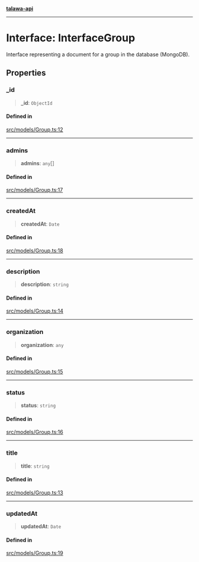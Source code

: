 [**talawa-api**](../../../README.md)

***

# Interface: InterfaceGroup

Interface representing a document for a group in the database (MongoDB).

## Properties

### \_id

> **\_id**: `ObjectId`

#### Defined in

[src/models/Group.ts:12](https://github.com/Suyash878/talawa-api/blob/095e6964ce2a06c1c30d1acf81b6162203f1db91/src/models/Group.ts#L12)

***

### admins

> **admins**: `any`[]

#### Defined in

[src/models/Group.ts:17](https://github.com/Suyash878/talawa-api/blob/095e6964ce2a06c1c30d1acf81b6162203f1db91/src/models/Group.ts#L17)

***

### createdAt

> **createdAt**: `Date`

#### Defined in

[src/models/Group.ts:18](https://github.com/Suyash878/talawa-api/blob/095e6964ce2a06c1c30d1acf81b6162203f1db91/src/models/Group.ts#L18)

***

### description

> **description**: `string`

#### Defined in

[src/models/Group.ts:14](https://github.com/Suyash878/talawa-api/blob/095e6964ce2a06c1c30d1acf81b6162203f1db91/src/models/Group.ts#L14)

***

### organization

> **organization**: `any`

#### Defined in

[src/models/Group.ts:15](https://github.com/Suyash878/talawa-api/blob/095e6964ce2a06c1c30d1acf81b6162203f1db91/src/models/Group.ts#L15)

***

### status

> **status**: `string`

#### Defined in

[src/models/Group.ts:16](https://github.com/Suyash878/talawa-api/blob/095e6964ce2a06c1c30d1acf81b6162203f1db91/src/models/Group.ts#L16)

***

### title

> **title**: `string`

#### Defined in

[src/models/Group.ts:13](https://github.com/Suyash878/talawa-api/blob/095e6964ce2a06c1c30d1acf81b6162203f1db91/src/models/Group.ts#L13)

***

### updatedAt

> **updatedAt**: `Date`

#### Defined in

[src/models/Group.ts:19](https://github.com/Suyash878/talawa-api/blob/095e6964ce2a06c1c30d1acf81b6162203f1db91/src/models/Group.ts#L19)
